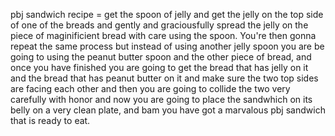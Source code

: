 pbj sandwich recipe = get the spoon of jelly and get the jelly on the top side of one of the breads and gently and graciousfully spread the jelly on the piece of maginificient bread with care using the spoon. You're then gonna repeat the same process but instead of using another jelly spoon you are be going to using the peanut butter spoon and the other piece of bread, and once you have finished you are going to get the bread that has jelly on it and the bread that has peanut butter on it and make sure the two top sides are facing each other and then you are going to collide the two very carefully with honor and now you are going to place the sandwhich on its belly on a very clean plate, and bam you have got a marvalous pbj sandwich that is ready to eat.